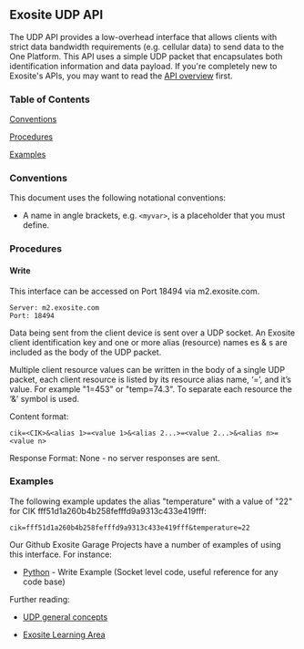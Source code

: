 ## Exosite UDP API

The UDP API provides a low-overhead interface that allows clients with strict data bandwidth requirements (e.g. cellular data) to send data to the One Platform. This API uses a simple UDP packet that encapsulates both identification information and data payload. If you're completely new to Exosite's APIs, you may want to read the [API       overview](../README.md) first.

### Table of Contents

[Conventions](#conventions)

[Procedures](#procedures)

[Examples](#examples)

### Conventions

This document uses the following notational conventions:

* A name in angle brackets, e.g. `<myvar>`, is a placeholder that you must define.

### Procedures

#### Write 

This interface can be accessed on Port 18494 via m2.exosite.com.

```
Server: m2.exosite.com
Port: 18494
```

Data being sent from the client device is sent over a UDP socket. An Exosite client identification key <CIK> and one or more alias (resource) names <alias>es & <value>s are included as the body of the UDP packet.

Multiple client resource values can be written in the body of a single UDP packet, each client resource is listed by its resource alias name, ‘=’, and it’s value. For example "1=453" or "temp=74.3". To separate each resource the ‘&’ symbol is used.

Content format:

```
cik=<CIK>&<alias 1>=<value 1>&<alias 2...>=<value 2...>&<alias n>=<value n>
```

Response Format: None - no server responses are sent.

### Examples

The following example updates the alias "temperature" with a value of "22" for CIK fff51d1a260b4b258fefffd9a9313c433e419fff:

```
cik=fff51d1a260b4b258fefffd9a9313c433e419fff&temperature=22
```

Our Github Exosite Garage Projects have a number of examples of using this interface. For instance:

* [Python](https://github.com/exosite-garage/udp_single_shot) - Write Example (Socket level code, useful reference for any code base)

Further reading: 

* [UDP general concepts](http://en.wikipedia.org/wiki/User_Datagram_Protocol)

* [Exosite Learning Area](https://developers.exosite.com/display/DEV/UDP+Single+Shot#)

